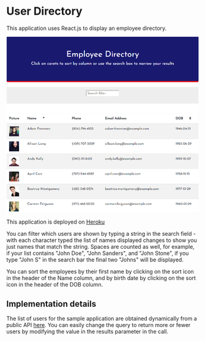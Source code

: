 # User Directory

This application uses React.js to display an employee directory.   

![See application image](./public/Application.png)
 
This application is deployed on [Heroku](https://secret-sea-93788.herokuapp.com/)

You can filter which users are shown by typing a string in the search field - with each character typed the list of names displayed changes to show you just names that match the string.  Spaces are counted as well, for example, if your list contains "John Doe", "John Sanders", and "John Stone", if you type "John S" in the search bar the final two "Johns" will be displayed.  

You can sort the employees by their first name by clicking on the sort icon in the header of the Name column, and by birth date by clicking on the sort icon in the header of the DOB column.   

## Implementation details

The list of users for the sample application are obtained dynamically from a public API [here](https://randomuser.me/api/?results=20&nat=us). You can easily change the query to return more or fewer users by modifying the value in the results parameter in the call.
